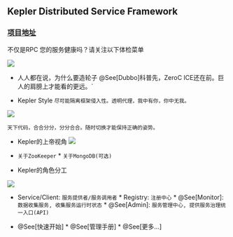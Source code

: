<!--
author: Justin
head: 
date: 2021-07-30
title: Kepler说明文档
tags: java
images: http://pingodata.qiniudn.com/cube2.jpg
category: java
status: publish
summary: 如题目，说明Kepler项目，github上的图床挂了，重新搞一下
-->

## Kepler Distributed Service Framework

### [项目地址](https://github.com/Kepler-Framework/Kepler-All)

不仅是RPC
您的服务健康吗？请关注以下体检菜单

![](http://www.ranjia.online/blog/img/kepler/kepler/target.png)



* 人人都在说，为什么要造轮子 @See[Dubbo]科普先，ZeroC ICE还在前。巨人的肩膀上才能看的更远。`

* Kepler Style `尽可能隔离框架侵入性。透明代理，我中有你，你中无我。`

![](http://www.ranjia.online/blog/img/kepler/kepler/split.png)


`天下代码，合合分分，分分合合。随时切换才能保持正确的姿势。`

* Kepler的上帝视角
![](http://www.ranjia.online/blog/img/kepler/kepler/overview.png)

* `关于ZooKeeper` * `关于MongoDB(可选)`

* Kepler的角色分工

![](http://www.ranjia.online/blog/img/kepler/kepler/workflow.png)

* Service/Client: `服务提供者/服务调用者` * Registry: `注册中心` * @See[Monitor]: `数据收集服务, 收集服务运行时状态` * @See[Admin]: `服务管理中心, 提供服务治理统一入口(API)`

* @See[快速开始] * @See[管理手册] * @See[更多...]
